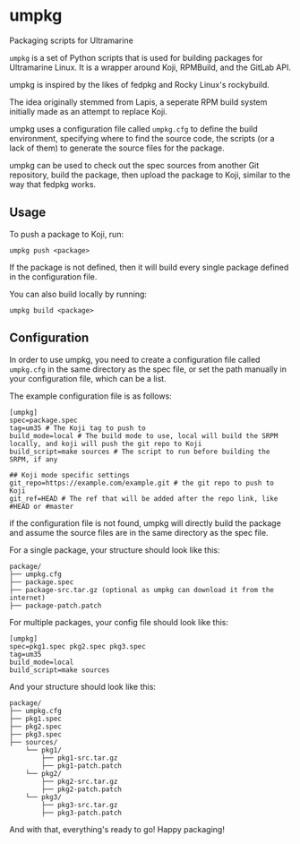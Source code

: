 # umpkg

Packaging scripts for Ultramarine

`umpkg` is a set of Python scripts that is used for building packages for Ultramarine Linux.
It is a wrapper around Koji, RPMBuild, and the GitLab API.

umpkg is inspired by the likes of fedpkg and Rocky Linux's rockybuild.

The idea originally stemmed from Lapis, a seperate RPM build system initially made as an attempt to replace Koji.

umpkg uses a configuration file called `umpkg.cfg` to define the build environment, specifying where to find the source code, the scripts (or a lack of them) to generate the source files for the package.

umpkg can be used to check out the spec sources from another Git repository, build the package, then upload the package to Koji, similar to the way that fedpkg works.


## Usage
To push a package to Koji, run:
```
umpkg push <package>
```
If the package is not defined, then it will build every single package defined in the configuration file.

You can also build locally by running:
```
umpkg build <package>
```

## Configuration
In order to use umpkg, you need to create a configuration file called `umpkg.cfg` in the same directory as the spec file, or set the path manually in your configuration file, which can be a list.

The example configuration file is as follows:
```
[umpkg]
spec=package.spec
tag=um35 # The Koji tag to push to
build_mode=local # The build mode to use, local will build the SRPM locally, and koji will push the git repo to Koji
build_script=make sources # The script to run before building the SRPM, if any

## Koji mode specific settings
git_repo=https://example.com/example.git # the git repo to push to Koji
git_ref=HEAD # The ref that will be added after the repo link, like #HEAD or #master
```

if the configuration file is not found, umpkg will directly build the package and assume the source files are in the same directory as the spec file.

For a single package, your structure should look like this:
```
package/
├── umpkg.cfg
├── package.spec
├── package-src.tar.gz (optional as umpkg can download it from the internet)
├── package-patch.patch
```

For multiple packages, your config file should look like this:
```
[umpkg]
spec=pkg1.spec pkg2.spec pkg3.spec
tag=um35
build_mode=local
build_script=make sources
```
And your structure should look like this:
```
package/
├── umpkg.cfg
├── pkg1.spec
├── pkg2.spec
├── pkg3.spec
├── sources/
    └── pkg1/
        ├── pkg1-src.tar.gz
        ├── pkg1-patch.patch
    └── pkg2/
        ├── pkg2-src.tar.gz
        ├── pkg2-patch.patch
    └── pkg3/
        ├── pkg3-src.tar.gz
        ├── pkg3-patch.patch
```

And with that, everything's ready to go! Happy packaging!